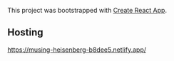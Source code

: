 This project was bootstrapped with [Create React App](https://github.com/facebook/create-react-app).

## Hosting
https://musing-heisenberg-b8dee5.netlify.app/
